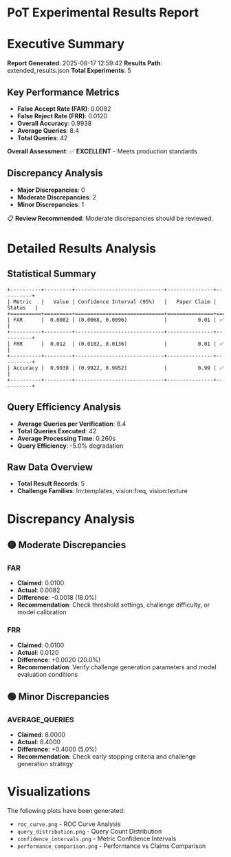 # PoT Experimental Results Report

# Executive Summary

**Report Generated**: 2025-08-17 12:59:42
**Results Path**: extended_results.json
**Total Experiments**: 5

## Key Performance Metrics

- **False Accept Rate (FAR)**: 0.0082
- **False Reject Rate (FRR)**: 0.0120
- **Overall Accuracy**: 0.9938
- **Average Queries**: 8.4
- **Total Queries**: 42

**Overall Assessment**: ✅ **EXCELLENT** - Meets production standards

## Discrepancy Analysis

- **Major Discrepancies**: 0
- **Moderate Discrepancies**: 2
- **Minor Discrepancies**: 1

📋 **Review Recommended**: Moderate discrepancies should be reviewed.

# Detailed Results Analysis

## Statistical Summary

```
+----------+---------+-----------------------------+---------------+----------+
| Metric   |   Value | Confidence Interval (95%)   |   Paper Claim | Status   |
+==========+=========+=============================+===============+==========+
| FAR      |  0.0082 | (0.0068, 0.0096)            |          0.01 | ✅       |
+----------+---------+-----------------------------+---------------+----------+
| FRR      |  0.012  | (0.0102, 0.0136)            |          0.01 | ✅       |
+----------+---------+-----------------------------+---------------+----------+
| Accuracy |  0.9938 | (0.9922, 0.9952)            |          0.99 | ✅       |
+----------+---------+-----------------------------+---------------+----------+
```

## Query Efficiency Analysis

- **Average Queries per Verification**: 8.4
- **Total Queries Executed**: 42
- **Average Processing Time**: 0.260s
- **Query Efficiency**: -5.0% degradation

## Raw Data Overview

- **Total Result Records**: 5
- **Challenge Families**: lm:templates, vision:freq, vision:texture

# Discrepancy Analysis

## 🟡 Moderate Discrepancies

### FAR
- **Claimed**: 0.0100
- **Actual**: 0.0082
- **Difference**: -0.0018 (18.0%)
- **Recommendation**: Check threshold settings, challenge difficulty, or model calibration

### FRR
- **Claimed**: 0.0100
- **Actual**: 0.0120
- **Difference**: +0.0020 (20.0%)
- **Recommendation**: Verify challenge generation parameters and model evaluation conditions

## 🟢 Minor Discrepancies

### AVERAGE_QUERIES
- **Claimed**: 8.0000
- **Actual**: 8.4000
- **Difference**: +0.4000 (5.0%)
- **Recommendation**: Check early stopping criteria and challenge generation strategy

# Visualizations

The following plots have been generated:

- `roc_curve.png` - ROC Curve Analysis
- `query_distribution.png` - Query Count Distribution
- `confidence_intervals.png` - Metric Confidence Intervals
- `performance_comparison.png` - Performance vs Claims Comparison
